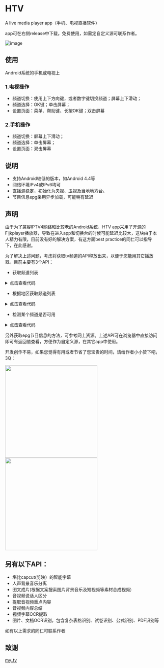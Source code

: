 # HTV
A live media player app（手机、电视直播软件）

app可在右侧release中下载，免费使用，如需定自定义源可联系作者。

![image](https://img2024.cnblogs.com/blog/33211/202405/33211-20240505115550874-1758625402.png)

## 使用

Android系统的手机或电视上

### 1.电视操作
+ 频道切换：使用上下方向键，或者数字键切换频道；屏幕上下滑动；
+ 频道选择：OK键；单击屏幕；
+ 设置页面：菜单、帮助键、长按OK键；双击屏幕

### 2.手机操作
+ 频道切换：屏幕上下滑动；
+ 频道选择：单击屏幕；
+ 设置页面：双击屏幕

## 说明

+ 支持Android较低的版本，如Android 4.4等
+ 网络环境IPv4或IPv6均可
+ 直播源稳定，初始化为央视、卫视及当地地方台。
+ 节目信息epg采用异步加载，可能稍有延迟

## 声明

由于为了兼容IPTV4网络和比较老的Android系统，HTV app采用了开源的Fijkplayer播放器，导致在进入app和切换台的时候可能延迟比较大，这块由于本人精力有限，目前没有好的解决方案，有这方面best practice的同仁可以指导下，在此感谢。

为了解决上述问题，考虑将获取tv频道的API释放出来，以便于您能用其它播放器。目前主要有3个API：

+ 获取频道列表
<details>
<summary>点击查看代码</summary>

```
http://8.136.199.131/GetIPTVs

返回频道列表的json字符串，例如：[{"title":"CCTV1 HD","url":"http://61.48.189.27:1314/rtp/239.3.1.129:8008","logo":"","grouptitle":"央视","groupidx":0},{"title":"CCTV2 HD","url":"http://61.48.189.27:1314/rtp/239.3.1.60:8084","logo":"","grouptitle":"央视","groupidx":0}]

上述title是频道名，url是频道源，grouptitle是分组，比如央视、卫视等
```
</details>

+ 根据地区获取频道列表
<details>
<summary>点击查看代码</summary>

```
http://8.136.199.131/GetIPTVsByLoc?location=
返回频道列表的json字符串

location参数可以传入比如s=湖北省，这时候严格返回该地区的频道，包括央视、卫视和地方频道。
如果没有的话可以放开一些，比如只传入s=湖北，这时候会返回和湖北地区相关的频道。

根据地区获取频道列表比直接获取频道列表快，因为少了检索地区的时间。
```
</details>

+ 检测某个频道是否可用
<details>
<summary>点击查看代码</summary>

```
http://8.136.199.131/ProbeChannel?url=

返回频道是否可用以及频道响应时间的json字符串

url传入比如url=http://61.48.189.27:1314/rtp/239.3.1.129:8008
```
</details>

另外获取epg节目信息的方法，可参考网上资源。上述API可在浏览器中直接访问即可有返回值查看，方便作为自定义源，在其它app中使用。

开发创作不易，如果您觉得有用或者节省了您宝贵的时间，请给作者小小赞下吧，3Q：
<p>
<img src="https://img2024.cnblogs.com/blog/33211/202405/33211-20240511115250248-1117416631.jpg" style="width: 300px; height: 300px;"/>
<img src="https://img2024.cnblogs.com/blog/33211/202405/33211-20240511115429872-844027794.jpg" style="width: 300px; height: 300px;"/>
</p>

## 另有以下API：
* 堪比capcut(剪映）的智能字幕
* 人声背景音乐分离
* 图文成片(根据文案搜索图片背景音乐及短视频等素材合成视频)
* 音视频说话人区分
* 提取音视频重点内容
* 音视频内容总结
* 视频字幕OCR提取
* 图片、文档OCR识别，包含复杂表格识别、试卷识别、公式识别、PDF识别等

如有以上需求的同仁可联系作者

## 致谢
[my_tv](https://github.com/yaoxieyoulei/my_tv "my_tv")
